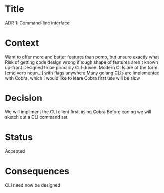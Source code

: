 # Title
ADR 1: Command-line interface

# Context
Want to offer more and better features than pomo, but unsure exactly what
Risk of getting code design wrong if rough shape of features aren't known up-front
Designed to be primarily CLI-driven.
Modern CLIs are of the form [cmd verb noun...] with flags anywhere
Many golang CLIs are implemented with Cobra, which I would like to learn
Cobra first use will be slow

# Decision
We will impliment the CLI client first, using Cobra
Before coding we will sketch out a CLI command set

# Status
Accepted

# Consequences
CLI need now be designed
